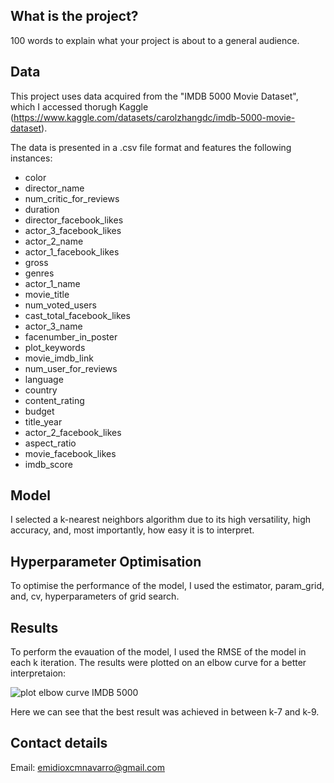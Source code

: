 ## What is the project?
100 words to explain what your project is about to a general audience. 

## Data

This project uses data acquired from the "IMDB 5000 Movie Dataset", which I accessed thorugh Kaggle (https://www.kaggle.com/datasets/carolzhangdc/imdb-5000-movie-dataset).

The data is presented in a .csv file format and features the following instances:

- color 
- director_name 
- num_critic_for_reviews 
- duration 
- director_facebook_likes 
- actor_3_facebook_likes 
- actor_2_name 
- actor_1_facebook_likes 
- gross 
- genres 
- actor_1_name 
- movie_title 
- num_voted_users 
- cast_total_facebook_likes 
- actor_3_name 
- facenumber_in_poster 
- plot_keywords 
- movie_imdb_link 
- num_user_for_reviews 
- language 
- country 
- content_rating 
- budget 
- title_year 
- actor_2_facebook_likes 
- aspect_ratio 
- movie_facebook_likes 
- imdb_score 

## Model

I selected a k-nearest neighbors algorithm due to its high versatility, high accuracy, and, most importantly, how easy it is to interpret. 

## Hyperparameter Optimisation

To optimise the performance of the model, I used the estimator, param_grid, and, cv, hyperparameters of grid search.

## Results

To perform the evauation of the model, I used the RMSE of the model in each k iteration. The results were plotted on an elbow curve for a better interpretaion:

![plot elbow curve IMDB 5000](https://user-images.githubusercontent.com/114921311/205455038-16f90a27-b4e1-4c77-bc27-9fe08fcf7f13.png)

Here we can see that the best result was achieved in between k-7 and k-9.

## Contact details

Email: emidioxcmnavarro@gmail.com

